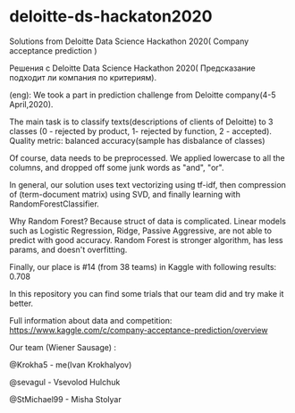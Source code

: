 # deloitte-ds-hackaton2020
Solutions from Deloitte Data Science Hackathon 2020( Company acceptance prediction )

Решения с Deloitte Data Science Hackathon 2020( Предсказание подходит ли компания по критериям).

(eng):
We took a part in prediction challenge from Deloitte company(4-5 April,2020).

The main task is to classify texts(descriptions of clients of Deloitte) to 3 classes (0 - rejected by product, 1- rejected by function, 2 - accepted). Quality metric: balanced accuracy(sample has disbalance of classes)

Of course, data needs to be preprocessed. We applied lowercase to all the columns, and dropped off some junk words as "and", "or".

In general, our solution uses text vectorizing using tf-idf, then compression of (term-document matrix) using SVD, and finally learning with RandomForestClassifier.

Why Random Forest? Because struct of data is complicated. Linear models such as Logistic Regression, Ridge, Passive Aggressive, are not able to predict with good accuracy. Random Forest is stronger algorithm, has less params, and doesn't overfitting.

Finally, our place is #14 (from 38 teams) in Kaggle with following results: 0.708

In this repository you can find some trials that our team did and try make it better.

Full information about data and competition: https://www.kaggle.com/c/company-acceptance-prediction/overview

Our team (Wiener Sausage) :

@Krokha5 - me(Ivan Krokhalyov)

@sevagul - Vsevolod Hulchuk

@StMichael99 - Misha Stolyar
